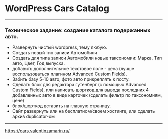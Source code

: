 # WordPress Cars Catalog
<hr>

### Техническое задание: создание каталога подержанных авто.

- Развернуть чистый wordpress, тему любую.
- Создать новый тип записи Автомобили
- Создать для типа записи Автомобили новые таксономии: Марка, Тип авто, Цвет, Год выпуска.
- добавить дополнительное текстовое поле - цена (лучше воспользоваться плагином Advanced Custom Fields).
- Забить базу 5-10 авто, фото авто прикреплять к посту.
- Сделать блок для редактора гутенберг (с помощью Advanced Custom Fields), или написать шорткод для вывода последних 4 добавленных авто в виде карточек (сделать фильтр по таксономиям, цене)
- блок/шорткод вставить на главную страницу.
- Сайт развернуть или на бесплатном/своем хостинге, или сделать архив duplicator-ом

<hr>

https://cars.valentinzamarin.ru/